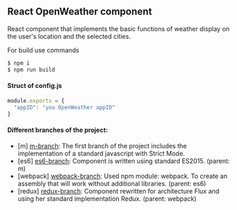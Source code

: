 ## React OpenWeather component

React component that implements the basic functions of weather display on the user's location and the selected cities.

For build use commands
```sh
$ npm i
$ npm run build
```

#### Struct of config.js
```javascript
module.exports = {
  "appID": "you OpenWeather appID"
}
```
#### Different branches of the project:

* [m] [m-branch]: The first branch of the project includes the implementation of a standard javascript with Strict Mode.  
* [es6] [es6-branch]: Component is written using standard ES2015. (parent: m)  
* [webpack] [webpack-branch]: Used npm module: webpack. To create an assembly that will work without additional libraries.  (parent: es6)  
* [redux] [redux-branch]: Component rewritten for architecture Flux and using her standard implementation Redux. (parent: webpack)  

[m-branch]: <https://github.com/DarkScorpion/React-OpenWeather-component/tree/m>  
[es6-branch]: <https://github.com/DarkScorpion/React-OpenWeather-component/tree/es6>  
[webpack-branch]: <https://github.com/DarkScorpion/React-OpenWeather-component/tree/webpack>  
[redux-branch]: <https://github.com/DarkScorpion/React-OpenWeather-component/tree/redux>  
